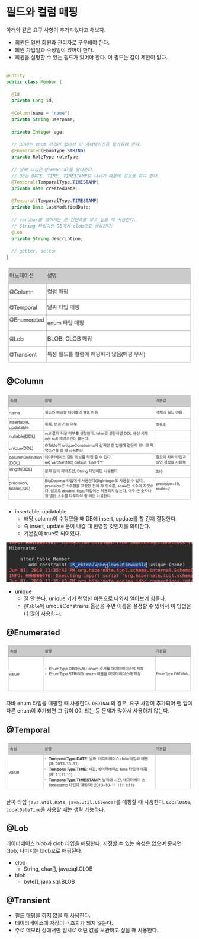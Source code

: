 # 필드와 컬럼 매핑

아래와 같은 요구 사항이 추가되었다고 해보자.

- 회원은 일반 회원과 관리자로 구분해야 한다.
- 회원 가입일과 수정일이 있어야 한다.
- 회원을 설명할 수 있는 필드가 있어야 한다. 이 필드는 길이 제한이 없다.

```java

@Entity
public class Member {

  @Id
  private Long id;

  @Column(name = "name")
  private String username;

  private Integer age;

  // DB에는 enum 타입이 없어서 이 애너테이션을 달아줘야 한다.
  @Enumerated(EnumType.STRING)
  private RoleType roleType;

  // 날짜 타입은 @Temporal을 달아준다.
  // DB는 DATE, TIME, TIMESTAMP로 나뉘기 때문에 정보를 줘야 한다.
  @Temporal(TemporalType.TIMESTAMP)
  private Date createdDate;

  @Temporal(TemporalType.TIMESTAMP)
  private Date lastModifiedDate;

  // varchar를 넘어서는 큰 컨텐츠를 넣고 싶을 때 사용한다.
  // String 타입이면 DB에서 clob으로 생성된다.
  @Lob
  private String description;
  
  // getter, setter
}
```

![](../../.gitbook/assets/kimyounghan-orm-jpa/04/스크린샷%202021-03-15%20오후%2012.39.50.png)

## @Column

![](../../.gitbook/assets/kimyounghan-orm-jpa/04/스크린샷%202021-03-15%20오후%2012.40.02.png)

- insertable, updatable
    - 해당 column이 수정됐을 때 DB에 insert, update를 할 건지 결정한다.
    - 즉 insert, update 문이 나갈 때 반영할 것인지를 의미한다.
    - 기본값이 true로 되어있다.

![](../../.gitbook/assets/kimyounghan-orm-jpa/04/스크린샷%202021-03-16%20오전%209.13.54.png)

- unique
    - 잘 안 쓴다. unique 키가 랜덤한 이름으로 나와서 알아보기 힘들다.
    - `@Table`에 uniqueConstrains 옵션을 주면 이름을 설정할 수 있어서 이 방법을 더 많이 사용한다.

## @Enumerated

![](../../.gitbook/assets/kimyounghan-orm-jpa/04/스크린샷%202021-03-15%20오후%2012.40.10.png)

자바 enum 타입을 매핑할 때 사용한다. `ORDINAL`의 경우, 요구 사항이 추가되어 맨 앞에 다른 enum이 추가되면 그 값이 0이 되는 등 문제가 많아서 사용하지 않는다.

## @Temporal

![](../../.gitbook/assets/kimyounghan-orm-jpa/04/스크린샷%202021-03-15%20오후%2012.40.18.png)

날짜 타입 `java.util.Date`, `java.util.Calendar`를 매핑할 때 사용한다. `LocalDate`, `LocalDateTime`을 사용할 때는 생략 가능하다.

## @Lob

데이터베이스 blob과 clob 타입을 매핑한다. 지정할 수 있는 속성은 없으며 문자면 clob, 나머지는 blob으로 매핑된다.

- clob
    - String, char[], java.sql.CLOB
- blob
    - byte[], java.sql.BLOB

## @Transient

- 필드 매핑을 하지 않을 때 사용한다.
- 데이터베이스에 저장이나 조회가 되지 않는다.
- 주로 메모리 상에서만 임시로 어떤 값을 보관하고 싶을 때 사용한다.